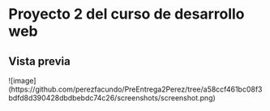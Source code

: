 <h1>Proyecto 2 del curso de desarrollo web</h1>

<h2>Vista previa</h2>
![image](https://github.com/perezfacundo/PreEntrega2Perez/tree/a58ccf461bc08f3bdfd8d390428dbdbebdc74c26/screenshots/screenshot.png)
